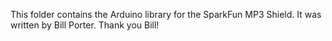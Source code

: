 This folder contains the Arduino library for the SparkFun MP3 Shield. It was written by Bill Porter. Thank you Bill!